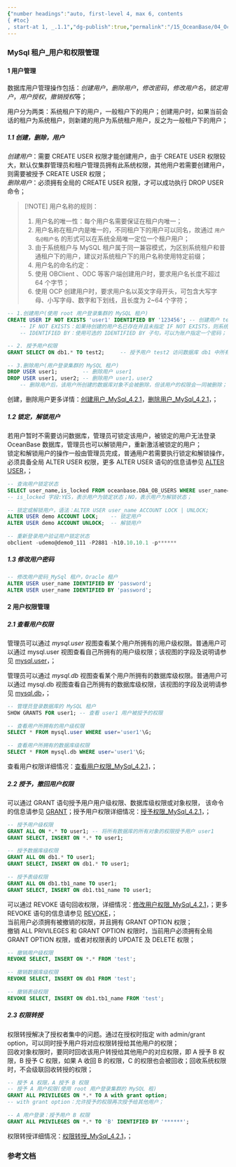 ```yaml
---
{"number headings":"auto, first-level 4, max 6, contents
{ #toc}
, start-at 1, _.1.1","dg-publish":true,"permalink":"/15_OceanBase/04_OceanBase 安全，高可用，容灾/OceanBase 安全权限/OceanBase 管理用户和权限/MySql 租户_用户和权限管理/","dgPassFrontmatter":true}
---
```



### MySql 租户_用户和权限管理  
#### 1 用户管理  
数据库用户管理操作包括：*创建用户*，*删除用户*，*修改密码*，*修改用户名*，*锁定用户*，*用户授权*，*撤销授权*等；

用户分为两类：系统租户下的用户，一般租户下的用户；创建用户时，如果当前会话的租户为系统租户，则新建的用户为系统租户用户，反之为一般租户下的用户；

##### 1.1 创建，删除，用户  
*创建用户*：需要 CREATE USER 权限才能创建用户，由于 CREATE USER 权限较大，默认仅集群管理员和租户管理员拥有此系统权限，其他用户若需要创建用户，则需要被授予 CREATE USER 权限；  
*删除用户*：必须拥有全局的 CREATE USER 权限，才可以成功执行 DROP USER命令；  


> [!NOTE] 用户名称的规则：
> 1. 用户名的唯一性：每个用户名需要保证在租户内唯一；
> 	1. 用户名称在租户内是唯一的，不同租户下的用户可以同名，故通过 `用户名@租户名` 的形式可以在系统全局唯一定位一个租户用户；
> 	2. 由于系统租户与 MySQL 租户属于同一兼容模式，为区别系统租户和普通租户下的用户，建议对系统租户下的用户名称使用特定前缀；
> 2. 用户名的命名约定：
> 	1. 使用 OBClient 、ODC 等客户端创建用户时，要求用户名长度不超过 64 个字节；
> 	2. 使用 OCP 创建用户时，要求用户名以英文字母开头，可包含大写字母、小写字母、数字和下划线，且长度为 2~64 个字符；

```sql  
-- 1.创建用户(使用 root 用户登录集群的 MySQL 租户)  
CREATE USER IF NOT EXISTS 'user1' IDENTIFIED BY '123456'; -- 创建用户 test2  
	-- IF NOT EXISTS：如果待创建的用户名已存在并且未指定 IF NOT EXISTS，则系统会报错；
	-- IDENTIFIED BY：使用可选的 IDENTIFIED BY 子句，可以为账户指定一个密码；

-- 2. 授予用户权限
GRANT SELECT ON db1.* TO test2;     -- 授予用户 test2 访问数据库 db1 中所有表的权限  
  
-- 3.删除用户(用户登录集群的 MySQL 租户)  
DROP USER user1;        -- 删除用户 user1  
DROP USER user1, user2; -- 删除用户 user1，user2  
	-- 删除用户后，该用户所创建的数据库对象不会被删除，但该用户的权限会一同被删除；  
```  
创建，删除用户更多详情：[创建用户_MySql_4.2.1](https://www.oceanbase.com/docs/common-oceanbase-database-cn-1000000000220873)，[删除用户_MySql_4.2.1](https://www.oceanbase.com/docs/common-oceanbase-database-cn-1000000000220877)，；  

##### 1.2 锁定，解锁用户  
若用户暂时不需要访问数据库，管理员可锁定该用户，被锁定的用户无法登录 OceanBase 数据库，管理员也可以解锁用户，重新激活被锁定的用户；  
锁定和解锁用户的操作一般由管理员完成，普通用户若需要执行锁定和解锁操作，必须具备全局 ALTER USER 权限，更多 ALTER USER 语句的信息请参见 [ALTER USER](https://www.oceanbase.com/docs/common-oceanbase-database-cn-1000000000221379)，；  

```sql  
-- 查询用户锁定状态  
SELECT user_name,is_locked FROM oceanbase.DBA_OB_USERS WHERE user_name='demo';  
-- is_locked 字段:YES，表示用户为锁定状态；NO，表示用户为解锁状态；  
  
-- 锁定或解锁用户，语法：ALTER USER user_name ACCOUNT LOCK | UNLOCK;  
ALTER USER demo ACCOUNT LOCK;    -- 锁定用户  
ALTER USER demo ACCOUNT UNLOCK;  -- 解锁用户  
  
-- 重新登录用户验证用户锁定状态  
obclient -udemo@demo0_111 -P2881 -h10.10.10.1 -p******  
```  

##### 1.3 修改用户密码

```sql
-- 修改用户密码_MySql 租户，Oracle 租户
ALTER USER user_name IDENTIFIED BY 'password';
ALTER USER user_name IDENTIFIED BY 'password';
```


#### 2 用户权限管理  
##### 2.1 查看用户权限  
管理员可以通过 *mysql.user* 视图查看某个用户所拥有的用户级权限。普通用户可以通过 mysql.user 视图查看自己所拥有的用户级权限；该视图的字段及说明请参见 [mysql.user](https://www.oceanbase.com/docs/common-oceanbase-database-cn-1000000000220082)，；  

管理员可以通过 *mysql.db* 视图查看某个用户所拥有的数据库级权限。普通用户可以通过 mysql.db 视图查看自己所拥有的数据库级权限，该视图的字段及说明请参见 [mysql.db](https://www.oceanbase.com/docs/common-oceanbase-database-cn-1000000000219934)，；  

```sql  
-- 管理员登录数据库的 MySQL 租户  
SHOW GRANTS FOR user1; -- 查看 user1 用户被授予的权限  
  
-- 查看用户所拥有的用户级权限  
SELECT * FROM mysql.user WHERE user='user1'\G;  
  
-- 查看用户所拥有的数据库级权限  
SELECT * FROM mysql.db WHERE user='user1'\G;  
```  
查看用户权限详细情况：[查看用户权限_MySql_4.2.1](https://www.oceanbase.com/docs/common-oceanbase-database-cn-1000000000220878)，；  


##### 2.2 授予，撤回用户权限  
可以通过 GRANT 语句授予用户用户级权限、数据库级权限或对象权限， 该命令的信息请参见 [GRANT](https://www.oceanbase.com/docs/common-oceanbase-database-cn-1000000000221383)；授予用户权限详细情况：[授予权限_MySql_4.2.1](https://www.oceanbase.com/docs/common-oceanbase-database-cn-1000000000220874)，；  

```sql  
-- 授予用户级权限  
GRANT ALL ON *.* TO user1; -- 将所有数据库的所有对象的权限授予用户 user1  
GRANT SELECT, INSERT ON *.* TO user1;  
  
-- 授予数据库级权限  
GRANT ALL ON db1.* TO user1;  
GRANT SELECT, INSERT ON db1.* TO user1;  
  
-- 授予表级权限  
GRANT ALL ON db1.tb1_name TO user1;  
GRANT SELECT, INSERT ON db1.tb1_name TO user1;  
```  

可以通过 REVOKE 语句回收权限，详细情况：[修改用户权限_MySql_4.2.1](https://www.oceanbase.com/docs/common-oceanbase-database-cn-1000000000220872)，；更多 REVOKE 语句的信息请参见 [REVOKE](https://www.oceanbase.com/docs/common-oceanbase-database-cn-1000000000221382)，；  
当前用户必须拥有被撤销的权限，并且拥有 GRANT OPTION 权限；  
撤销 ALL PRIVILEGES 和 GRANT OPTION 权限时，当前用户必须拥有全局 GRANT OPTION 权限，或者对权限表的 UPDATE 及 DELETE 权限；  

```sql  
-- 撤销用户级权限  
REVOKE SELECT, INSERT ON *.* FROM 'test';  
  
-- 撤销数据库级权限  
REVOKE SELECT, INSERT ON db1 FROM 'test';  
  
-- 撤销表级权限  
REVOKE SELECT, INSERT ON db1.tb1_name FROM 'test';  
```  


##### 2.3 权限转授  
权限转授解决了授权者集中的问题。通过在授权时指定 with admin/grant option，可以同时授予用户将对应权限转授给其他用户的权限；  
回收对象权限时，要同时回收该用户转授给其他用户的对应权限，即 A 授予 B 权限，B 授予 C 权限，如果 A 收回 B 的权限，C 的权限也会被回收；回收系统权限时，不会级联回收转授的权限；  
```sql  
-- 授予 A 权限，A 授予 B 权限  
-- 授予 A 用户权限(使用 root 用户登录集群的 MySQL 租)  
GRANT ALL PRIVILEGES ON *.* TO A with grant option;  
-- with grant option：允许授予的权限再次授予给其他用户；  
  
-- A 用户登录：授予用户 B 权限  
GRANT ALL PRIVILEGES ON *.* TO 'B' IDENTIFIED BY '******';  
```  
权限转授详细情况：[权限转授_MySql_4.2.1](https://www.oceanbase.com/docs/common-oceanbase-database-cn-1000000000220875)，；  


### 参考文档





